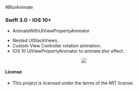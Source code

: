 #BlurAnimate
### Swift 3.0 - IOS 10+





* AnimateWithUIViewPropertyAnimator
 - Nested UIStackViews.
 - Custom View Controller rotation animation.
 - IOS 10 UIViewPropertyAnimator to animate blur effect. 
<p align="center">
   <img src="http://manuelcarlos.github.io/images/blurAnimate.gif" >
</p>





#### License
 - This project is licensed under the terms of the MIT license.
